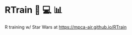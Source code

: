 # RTrain :rocket: :computer: :bar_chart:
R training w/ Star Wars at https://mpca-air.github.io/RTrain
